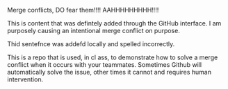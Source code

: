 
Merge conflicts, DO fear them!!!! AAHHHHHHHHH!!!!

This is content that was defintely added through the GitHub interface. I am purposely causing an intentional merge conflict on purpose.

Thid sentefnce was addefd locally and spelled incorrectly.

This is a repo that is used, in cl ass, to demonstrate how to solve a merge conflict when it occurs with your teammates. Sometimes Github will automatically solve the issue, other times it cannot and requires human intervention.